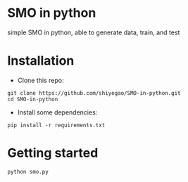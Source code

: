 # SMO in python
 simple SMO in python, able to generate data, train, and test

# Installation
+ Clone this repo:
```
git clone https://github.com/shiyegao/SMO-in-python.git
cd SMO-in-python
```
+ Install some dependencies:
```
pip install -r requirements.txt
```

# Getting started
```
python smo.py
```